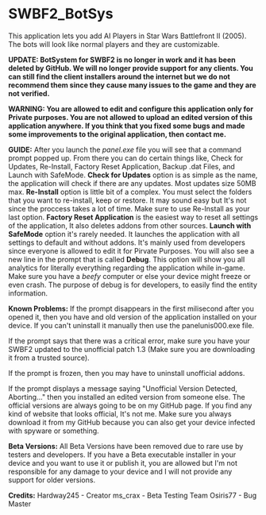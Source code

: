 # SWBF2_BotSys
This application lets you add AI Players in Star Wars Battlefront II (2005). The bots will look like normal players and they are customizable.

**UPDATE: BotSystem for SWBF2 is no longer in work and it has been deleted by GitHub. We will no longer provide support for any clients. You can still find the client installers
around the internet but we do not recommend them since they cause many issues to the game and they are not verified.**


**WARNING: You are allowed to edit and configure this application only for Private purposes. You are not allowed to upload an edited version of this application anywhere. If you think that you fixed some bugs and made some improvements to the original application, then contact me.**


**GUIDE:**
After you launch the *panel.exe* file you will see that a command prompt popped up. From there you can do certain things like, Check for Updates, Re-Install, Factory Reset Application, Backup .dat Files, and Launch with SafeMode. **Check for Updates** option is as simple as the name, the application will check if there are any updates. Most updates size 50MB max. **Re-Install** option is little bit of a complex. You must select the folders that you want to re-install, keep or restore. It may sound easy but It's not since the proccess takes a lot of time. Make sure to use Re-Install as your last option. **Factory Reset Application** is the easiest way to reset all settings of the application, It also deletes addons from other sources. **Launch with SafeMode** option it's rarely needed. It launches the application with all settings to default and without addons. It's mainly used from developers since everyone is allowed to edit it for Pirvate Purposes. You will also see a new line in the prompt that is called **Debug**. This option will show you all analytics for literally everything regarding the application while in-game. Make sure you have a *beefy* computer or else your device might freeze or even crash. The purpose of debug is for developers, to easily find the entity information.



**Known Problems:**
If the prompt disappears in the first milisecond after you opened it, then you have and old version of the application installed on your device. If you can't uninstall it manually then use the panelunis000.exe file.

If the prompt says that there was a critical error, make sure you have your SWBF2 updated to the unofficial patch 1.3 (Make sure you are downloading it from a trusted source).

If the prompt is frozen, then you may have to uninstall unofficial addons.

If the prompt displays a message saying "Unofficial Version Detected, Aborting..." then you installed an edited version from someone else. The official versions are always going to be on my GitHub page. If you find any kind of website that looks official, It's not me. Make sure you always download it from my GitHub because you can also get your device infected with spyware or something.




**Beta Versions:**
All Beta Versions have been removed due to rare use by testers and developers. If you have a Beta executable installer in your device and you want to use it or publish it, you are allowed but I'm not responsible for any damage to your device and I will not provide any support for older versions.




**Credits:**
Hardway245 - Creator
ms_crax - Beta Testing Team
Osiris77 - Bug Master
